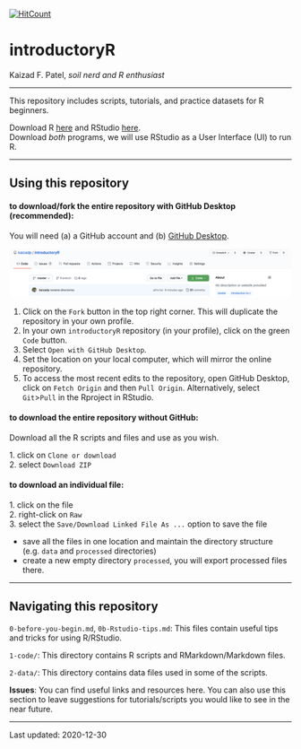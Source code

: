 [![HitCount](http://hits.dwyl.com/kaizadp/introductoryR.svg)](http://hits.dwyl.com/kaizadp/introductoryR)

introductoryR
================
Kaizad F. Patel, *soil nerd and R enthusiast*


-----

This repository includes scripts, tutorials,  and practice datasets for R beginners. 

Download R [here](https://www.r-project.org) and RStudio
[here](https://rstudio.com).  
Download *both* programs, we will use RStudio as a User Interface (UI)
to run R.

-----

## Using this repository  

#### to download/fork the entire repository with GitHub Desktop (recommended):
You will need (a) a GitHub account and (b) [GitHub Desktop](https://desktop.github.com). 

![repo](images/readme/repo_layout.png)

1. Click on the  `Fork` button in the top right corner. This will duplicate the repository in your own profile.  
1. In your own `introductoryR` repository (in your profile), click on the green `Code` button.  
2. Select `Open with GitHub Desktop`.   
3. Set the location on your local computer, which will mirror the online repository.   
4. To access the most recent edits to the repository, open GitHub Desktop, click on `Fetch Origin` and then `Pull Origin`. Alternatively, select `Git`>`Pull` in the Rproject in RStudio.

#### to download the entire repository without GitHub:
Download all the R scripts and files and use as you wish.

1\. click on `Clone or download`  
2\. select `Download ZIP`

#### to download an individual file:
1\. click on the file  
2\. right-click on `Raw`  
3\. select the `Save/Download Linked File As ...` option to save the file

  - save all the files in one location and maintain the directory
    structure (e.g. `data` and `processed` directories)  
  - create a new empty directory `processed`, you will export processed
    files there.

-----

## Navigating this repository  

`0-before-you-begin.md`, `0b-Rstudio-tips.md`: This files contain useful tips and tricks for using R/RStudio.

`1-code/`: This directory contains R scripts and RMarkdown/Markdown files.

`2-data/`: This directory contains data files used in some of the scripts.


**Issues**: You can find useful links and resources here. You can also use this section to leave suggestions for tutorials/scripts you would like to see in the near future. 

-----

Last updated: 2020-12-30
